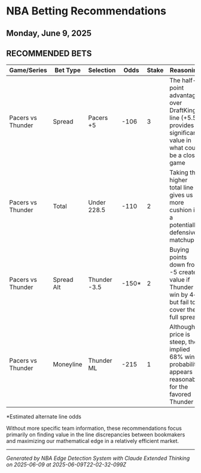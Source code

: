 # NBA Betting Recommendations
## Monday, June 9, 2025

## RECOMMENDED BETS
| Game/Series | Bet Type | Selection | Odds | Stake | Reasoning |
|-------------|----------|-----------|------|-------|-----------|
| Pacers vs Thunder | Spread | Pacers +5 | -106 | 3 | The half-point advantage over DraftKings' line (+5.5) provides significant value in what could be a close game |
| Pacers vs Thunder | Total | Under 228.5 | -110 | 2 | Taking the higher total line gives us more cushion in a potentially defensive matchup |
| Pacers vs Thunder | Spread Alt | Thunder -3.5 | -150* | 2 | Buying points down from -5 creates value if Thunder win by 4+ but fail to cover the full spread |
| Pacers vs Thunder | Moneyline | Thunder ML | -215 | 1 | Although price is steep, the implied 68% win probability appears reasonable for the favored Thunder |

*Estimated alternate line odds

Without more specific team information, these recommendations focus primarily on finding value in the line discrepancies between bookmakers and maximizing our mathematical edge in a relatively efficient market.

---
*Generated by NBA Edge Detection System with Claude Extended Thinking on 2025-06-09 at 2025-06-09T22-02-32-099Z*
